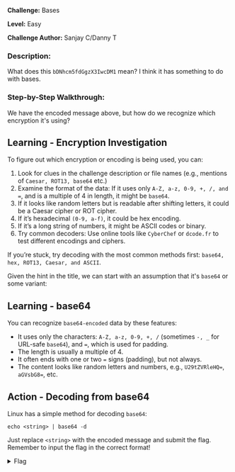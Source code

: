 **Challenge:** Bases

**Level:** Easy

**Challenge Author:** Sanjay C/Danny T

### Description: 
What does this `bDNhcm5fdGgzX3IwcDM1` mean? I think it has something to do with bases.

### Step-by-Step Walkthrough:
We have the encoded message above, but how do we recognize which encryption it's using?

## Learning - Encryption Investigation
To figure out which encryption or encoding is being used, you can:

1. Look for clues in the challenge description or file names (e.g., mentions of `Caesar, ROT13, base64` etc.)
2. Examine the format of the data:
If it uses only `A-Z, a-z, 0-9, +, /, and =`, and is a multiple of 4 in length, it might be `base64`.
3. If it looks like random letters but is readable after shifting letters, it could be a Caesar cipher or ROT cipher.
4. If it’s hexadecimal `(0-9, a-f)`, it could be hex encoding.
5. If it’s a long string of numbers, it might be ASCII codes or binary.
5. Try common decoders: Use online tools like `CyberChef` or `dcode.fr` to test different encodings and ciphers.

If you’re stuck, try decoding with the most common methods first: `base64, hex, ROT13, Caesar, and ASCII`.

Given the hint in the title, we can start with an assumption that it's `base64` or some variant:

## Learning - base64
You can recognize `base64-encoded` data by these features:

* It uses only the characters: `A-Z, a-z, 0-9, +, /` (sometimes `-, _` for URL-safe `base64`), and `=`, which is used for padding.
* The length is usually a multiple of 4.
* It often ends with one or two `=` signs (padding), but not always.
* The content looks like random letters and numbers, e.g., `U29tZVRleHQ=`, `aGVsbG8=`, etc.

## Action - Decoding from base64
Linux has a simple method for decoding `base64`:

`echo <string> | base64 -d`

Just replace `<string>` with the encoded message and submit the flag. Remember to input the flag in the correct format!

<details><summary>Flag</summary>
    <pre>
    picoCTF{l3arn_th3_r0p35}
    </pre>
   </details>